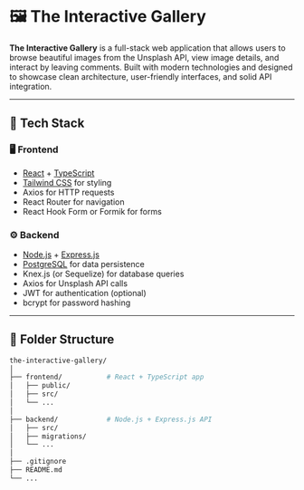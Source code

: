 # 🖼️ The Interactive Gallery

**The Interactive Gallery** is a full-stack web application that allows users to browse beautiful images from the Unsplash API, view image details, and interact by leaving comments. Built with modern technologies and designed to showcase clean architecture, user-friendly interfaces, and solid API integration.

---

## 🧰 Tech Stack

### 🖥 Frontend
- [React](https://reactjs.org/) + [TypeScript](https://www.typescriptlang.org/)
- [Tailwind CSS](https://tailwindcss.com/) for styling
- Axios for HTTP requests
- React Router for navigation
- React Hook Form or Formik for forms

### ⚙️ Backend
- [Node.js](https://nodejs.org/) + [Express.js](https://expressjs.com/)
- [PostgreSQL](https://www.postgresql.org/) for data persistence
- Knex.js (or Sequelize) for database queries
- Axios for Unsplash API calls
- JWT for authentication (optional)
- bcrypt for password hashing

---

## 📁 Folder Structure

```bash
the-interactive-gallery/
│
├── frontend/           # React + TypeScript app
│   ├── public/
│   ├── src/
│   └── ...
│
├── backend/            # Node.js + Express.js API
│   ├── src/
│   ├── migrations/
│   └── ...
│
├── .gitignore
├── README.md
└── ...
